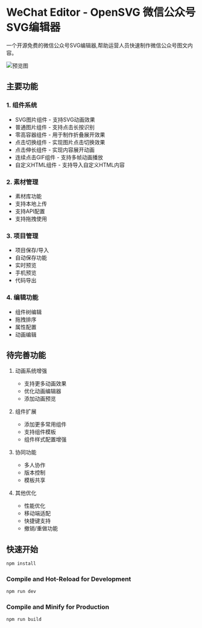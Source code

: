 # WeChat Editor - OpenSVG 微信公众号SVG编辑器

一个开源免费的微信公众号SVG编辑器,帮助运营人员快速制作微信公众号图文内容。

![预览图](preview.png)

## 主要功能

### 1. 组件系统
- SVG图片组件 - 支持SVG动画效果
- 普通图片组件 - 支持点击长按识别
- 零高容器组件 - 用于制作折叠展开效果
- 点击切换组件 - 实现图片点击切换效果
- 点击伸长组件 - 实现内容展开动画
- 连续点击GIF组件 - 支持多帧动画播放
- 自定义HTML组件 - 支持导入自定义HTML内容

### 2. 素材管理
- 素材库功能
- 支持本地上传
- 支持API配置
- 支持拖拽使用

### 3. 项目管理
- 项目保存/导入
- 自动保存功能
- 实时预览
- 手机预览
- 代码导出

### 4. 编辑功能
- 组件树编辑
- 拖拽排序
- 属性配置
- 动画编辑

## 待完善功能

1. 动画系统增强
   - 支持更多动画效果
   - 优化动画编辑器
   - 添加动画预览

2. 组件扩展
   - 添加更多常用组件
   - 支持组件模板
   - 组件样式配置增强

3. 协同功能
   - 多人协作
   - 版本控制
   - 模板共享

4. 其他优化
   - 性能优化
   - 移动端适配
   - 快捷键支持
   - 撤销/重做功能

## 快速开始

```sh
npm install
```

### Compile and Hot-Reload for Development

```sh
npm run dev
```

### Compile and Minify for Production

```sh
npm run build
```
